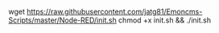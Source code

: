

wget https://raw.githubusercontent.com/jatg81/Emoncms-Scripts/master/Node-RED/init.sh
chmod +x init.sh && ./init.sh

